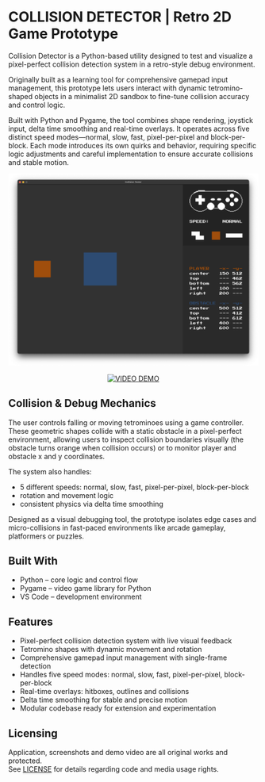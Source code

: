 # COLLISION DETECTOR | Retro 2D Game Prototype

Collision Detector is a Python-based utility designed to test and visualize a pixel-perfect collision detection system in a retro-style debug environment.

Originally built as a learning tool for comprehensive gamepad input management, this prototype lets users interact with dynamic tetromino-shaped objects in a minimalist 2D sandbox to fine-tune collision accuracy and control logic.

Built with Python and Pygame, the tool combines shape rendering, joystick input, delta time smoothing and real-time overlays. It operates across five distinct speed modes—normal, slow, fast, pixel-per-pixel and block-per-block. Each mode introduces its own quirks and behavior, requiring specific logic adjustments and careful implementation to ensure accurate collisions and stable motion.

<img src="https://github.com/tetrotibo/collisiondetector/blob/main/screenshots/a_game_01.png?raw=true" style="max-width: 100%;" alt="Collision Detector Screenshot">

<p align="center">
  <a href="https://www.youtube.com/watch?v=dummy-link">
    <img src="https://img.shields.io/badge/VIDEO%20DEMO-5c7fa3?style=for-the-badge&logo=youtube&logoColor=white" alt="VIDEO DEMO">
  </a>
</p>

## Collision & Debug Mechanics

The user controls falling or moving tetrominoes using a game controller. These geometric shapes collide with a static obstacle in a pixel-perfect environment, allowing users to inspect collision boundaries visually (the obstacle turns orange when collision occurs) or to monitor player and obstacle x and y coordinates.

The system also handles:
- 5 different speeds: normal, slow, fast, pixel-per-pixel, block-per-block
- rotation and movement logic
- consistent physics via delta time smoothing

Designed as a visual debugging tool, the prototype isolates edge cases and micro-collisions in fast-paced environments like arcade gameplay, platformers or puzzles.

## Built With

- Python – core logic and control flow
- Pygame – video game library for Python
- VS Code – development environment

## Features

- Pixel-perfect collision detection system with live visual feedback
- Tetromino shapes with dynamic movement and rotation
- Comprehensive gamepad input management with single-frame detection
- Handles five speed modes: normal, slow, fast, pixel-per-pixel, block-per-block
- Real-time overlays: hitboxes, outlines and collisions
- Delta time smoothing for stable and precise motion
- Modular codebase ready for extension and experimentation

## Licensing
Application, screenshots and demo video are all original works and protected.  
See [LICENSE](https://github.com/tetrotibo/collisiondetector/tree/main) for details regarding code and media usage rights.

